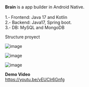 <strong>Brain</strong> is a app builder in Android Native.<br>
<br>
  1.- Frontend: Java 17 and Kotlin<br>
  2.- Backend: Java17, Spring boot.<br>
  3.- DB: MySQL and MongoDB
<br>

Structure proyect

![image](https://github.com/user-attachments/assets/1663ba97-3d79-493b-8c4e-69cc9a9d53b4)

![image](https://github.com/user-attachments/assets/1a2022c6-d397-40eb-871e-1e305f6701cf)

![image](https://github.com/user-attachments/assets/6f13cda5-17db-4509-a569-de9145b92539)


<strong>Demo Video</strong><br>
https://youtu.be/vEUClr6Gnfg
